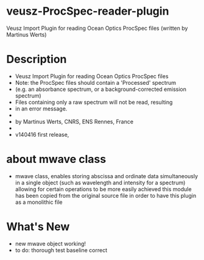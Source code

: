 # veusz-ProcSpec-reader-plugin
Veusz Import Plugin for reading Ocean Optics ProcSpec files (written by Martinus Werts)

# Description
- Veusz Import Plugin for reading Ocean Optics ProcSpec files
- Note: the ProcSpec files should contain a 'Processed' spectrum
- (e.g. an absorbance spectrum, or a background-corrected emission spectrum)
- Files containing only a raw spectrum will not be read, resulting
- in an error message.
- 
- by Martinus Werts, CNRS, ENS Rennes, France
-
- v140416   first release, 

# about mwave class
- mwave class, enables storing abscissa and ordinate data simultaneously in a single object (such as wavelength and intensity for a spectrum) allowing for certain operations to be more easily achieved this module has been copied from the original source file in order to have this plugin as a monolithic file

# What's New
- new mwave object working!
- to do: thorough test baseline correct
